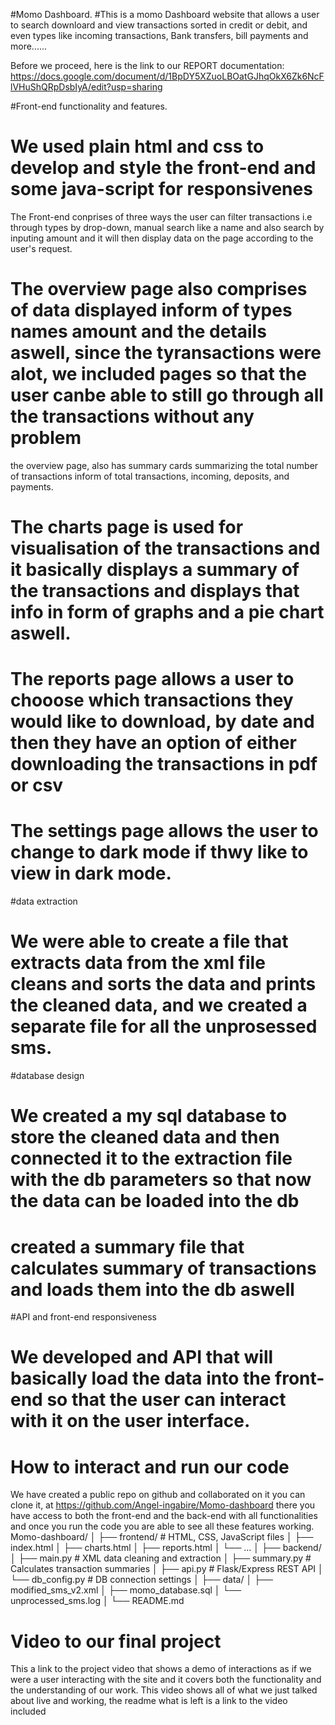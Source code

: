 #Momo Dashboard.
#This is a momo Dashboard website that allows a user to search downloard and view transactions sorted in credit or debit, and even types like incoming transactions, Bank transfers, bill payments and more......

Before we proceed, here is the link to our REPORT documentation: https://docs.google.com/document/d/1BpDY5XZuoLBOatGJhqOkX6Zk6NcFlVHuShQRpDsbIyA/edit?usp=sharing

#Front-end functionality and features.

# We used plain html and css to develop and style the front-end and some java-script for responsivenes
The  Front-end conprises of three ways the user can filter transactions i.e through types by drop-down, manual search like a name 
and also search by inputing amount and it will then display data on the page according to the user's request.
# The overview page also comprises of data displayed inform of types names amount and the details aswell, since the tyransactions were alot, we included pages so that the user canbe able to still go through all the transactions without any problem
the overview page, also has summary cards summarizing the total number of transactions inform of total transactions, incoming, deposits, and payments.
# The charts page is used for visualisation of the transactions and it basically displays a summary of the transactions and displays that info in form of graphs and a pie chart aswell.
# The reports page allows a user to chooose which transactions they would like to download, by date and then they have an option of either downloading the transactions in pdf or csv
# The settings page allows the user to change to dark mode if thwy like to view in dark mode.

#data extraction
# We were able to create a file that extracts data from the xml file cleans and sorts the data and prints the cleaned data, and we created a separate file for all the unprosessed sms.

#database design
# We created a my sql database to store the cleaned data and then connected it to the extraction file with the db parameters so that now the data can be loaded into the db 
# created a summary file that calculates summary of transactions and loads them into the db aswell

#API and front-end responsiveness

# We developed and API that will basically load the data into the front-end so that the user can interact with it on the user interface.
# How to interact and run our code 

We have created a public  repo on github and collaborated on it you can clone it, at https://github.com/Angel-ingabire/Momo-dashboard there you have access to both the front-end and the back-end with all functionalities and once you run the code you are able to see all these features working.
Momo-dashboard/
│
├── frontend/                 # HTML, CSS, JavaScript files
│   ├── index.html
│   ├── charts.html
│   ├── reports.html
│   └── ...
│
├── backend/
│   ├── main.py          # XML data cleaning and extraction
│   ├── summary.py            # Calculates transaction summaries
│   ├── api.py                # Flask/Express REST API
│   └── db_config.py    # DB connection settings
│
├── data/
│   ├── modified_sms_v2.xml
│   ├── momo_database.sql
│   └── unprocessed_sms.log
│
└── README.md


# Video to our final project 
This a link to the project video that shows a demo of interactions as if we were a user interacting with the site and it covers both the functionality and the understanding of our work.
This video shows all of what we just talked about live and working, the readme what is left is a link to the video included
